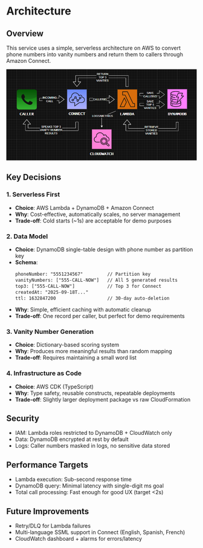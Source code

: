 # Architecture

## Overview
This service uses a simple, serverless architecture on AWS to convert phone numbers into vanity numbers and return them to callers through Amazon Connect.

![AWSVanityService Architecture](./architecture.png)

## Key Decisions

### 1. Serverless First
- **Choice**: AWS Lambda + DynamoDB + Amazon Connect
- **Why**: Cost-effective, automatically scales, no server management
- **Trade-off**: Cold starts (~1s) are acceptable for demo purposes

### 2. Data Model
- **Choice**: DynamoDB single-table design with phone number as partition key
- **Schema**:
  ```
  phoneNumber: "5551234567"         // Partition key
  vanityNumbers: ["555-CALL-NOW"]   // All 5 generated results
  top3: ["555-CALL-NOW"]            // Top 3 for Connect
  createdAt: "2025-09-18T..."
  ttl: 1632847200                   // 30-day auto-deletion
  ```
- **Why**: Simple, efficient caching with automatic cleanup
- **Trade-off**: One record per caller, but perfect for demo requirements

### 3. Vanity Number Generation
- **Choice**: Dictionary-based scoring system
- **Why**: Produces more meaningful results than random mapping
- **Trade-off**: Requires maintaining a small word list

### 4. Infrastructure as Code
- **Choice**: AWS CDK (TypeScript)
- **Why**: Type safety, reusable constructs, repeatable deployments
- **Trade-off**: Slightly larger deployment package vs raw CloudFormation

## Security
- IAM: Lambda roles restricted to DynamoDB + CloudWatch only
- Data: DynamoDB encrypted at rest by default
- Logs: Caller numbers masked in logs, no sensitive data stored

## Performance Targets
- Lambda execution: Sub-second response time
- DynamoDB query: Minimal latency with single-digit ms goal
- Total call processing: Fast enough for good UX (target <2s)

## Future Improvements
- Retry/DLQ for Lambda failures
- Multi-language SSML support in Connect (English, Spanish, French)
- CloudWatch dashboard + alarms for errors/latency